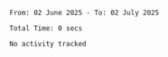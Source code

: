 <!--START_SECTION:waka-->

```abap
From: 02 June 2025 - To: 02 July 2025

Total Time: 0 secs

No activity tracked
```

<!--END_SECTION:waka-->
